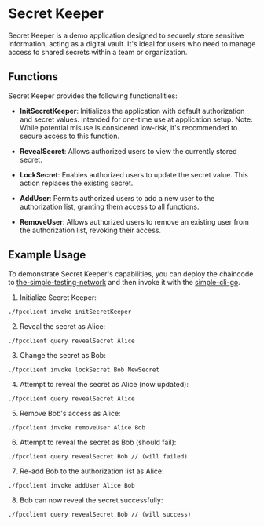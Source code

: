 # Secret Keeper

Secret Keeper is a demo application designed to securely store sensitive information, acting as a digital vault. It's ideal for users who need to manage access to shared secrets within a team or organization.

## Functions

Secret Keeper provides the following functionalities:

- **InitSecretKeeper**: Initializes the application with default authorization and secret values. Intended for one-time use at application setup. Note: While potential misuse is considered low-risk, it's recommended to secure access to this function.

- **RevealSecret**: Allows authorized users to view the currently stored secret.

- **LockSecret**: Enables authorized users to update the secret value. This action replaces the existing secret.

- **AddUser**: Permits authorized users to add a new user to the authorization list, granting them access to all functions.

- **RemoveUser**: Allows authorized users to remove an existing user from the authorization list, revoking their access.

## Example Usage

To demonstrate Secret Keeper's capabilities, you can deploy the chaincode to [the-simple-testing-network](https://github.com/hyperledger/fabric-private-chaincode/tree/main/samples/deployment/fabric-smart-client/the-simple-testing-network) and then invoke it with the [simple-cli-go](https://github.com/hyperledger/fabric-private-chaincode/tree/main/samples/application/simple-cli-go).

1. Initialize Secret Keeper:
```
./fpcclient invoke initSecretKeeper
```
2. Reveal the secret as Alice:
```
./fpcclient query revealSecret Alice
```
3. Change the secret as Bob:
```
./fpcclient invoke lockSecret Bob NewSecret
```
4. Attempt to reveal the secret as Alice (now updated):
```
./fpcclient query revealSecret Alice
```
5. Remove Bob's access as Alice:
```
./fpcclient invoke removeUser Alice Bob
```
6. Attempt to reveal the secret as Bob (should fail):
```
./fpcclient query revealSecret Bob // (will failed) 
```
7. Re-add Bob to the authorization list as Alice:
```
./fpcclient invoke addUser Alice Bob
```
8. Bob can now reveal the secret successfully:
```
./fpcclient query revealSecret Bob // (will success)
```
